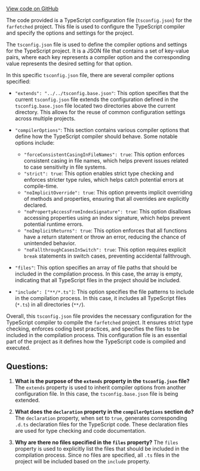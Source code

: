 [View code on GitHub](https://github.com/igorkamyshev/farfetched/packages/atomic-router/tsconfig.json)

The code provided is a TypeScript configuration file (`tsconfig.json`) for the `farfetched` project. This file is used to configure the TypeScript compiler and specify the options and settings for the project.

The `tsconfig.json` file is used to define the compiler options and settings for the TypeScript project. It is a JSON file that contains a set of key-value pairs, where each key represents a compiler option and the corresponding value represents the desired setting for that option.

In this specific `tsconfig.json` file, there are several compiler options specified:

- `"extends": "../../tsconfig.base.json"`: This option specifies that the current `tsconfig.json` file extends the configuration defined in the `tsconfig.base.json` file located two directories above the current directory. This allows for the reuse of common configuration settings across multiple projects.

- `"compilerOptions"`: This section contains various compiler options that define how the TypeScript compiler should behave. Some notable options include:
  - `"forceConsistentCasingInFileNames": true`: This option enforces consistent casing in file names, which helps prevent issues related to case sensitivity in file systems.
  - `"strict": true`: This option enables strict type checking and enforces stricter type rules, which helps catch potential errors at compile-time.
  - `"noImplicitOverride": true`: This option prevents implicit overriding of methods and properties, ensuring that all overrides are explicitly declared.
  - `"noPropertyAccessFromIndexSignature": true`: This option disallows accessing properties using an index signature, which helps prevent potential runtime errors.
  - `"noImplicitReturns": true`: This option enforces that all functions have a return statement or throw an error, reducing the chance of unintended behavior.
  - `"noFallthroughCasesInSwitch": true`: This option requires explicit `break` statements in switch cases, preventing accidental fallthrough.

- `"files"`: This option specifies an array of file paths that should be included in the compilation process. In this case, the array is empty, indicating that all TypeScript files in the project should be included.

- `"include": ["**/*.ts"]`: This option specifies the file patterns to include in the compilation process. In this case, it includes all TypeScript files (`*.ts`) in all directories (`**/`).

Overall, this `tsconfig.json` file provides the necessary configuration for the TypeScript compiler to compile the `farfetched` project. It ensures strict type checking, enforces coding best practices, and specifies the files to be included in the compilation process. This configuration file is an essential part of the project as it defines how the TypeScript code is compiled and executed.
## Questions: 
 1. **What is the purpose of the `extends` property in the `tsconfig.json` file?**
The `extends` property is used to inherit compiler options from another configuration file. In this case, the `tsconfig.base.json` file is being extended.

2. **What does the `declaration` property in the `compilerOptions` section do?**
The `declaration` property, when set to `true`, generates corresponding `.d.ts` declaration files for the TypeScript code. These declaration files are used for type checking and code documentation.

3. **Why are there no files specified in the `files` property?**
The `files` property is used to explicitly list the files that should be included in the compilation process. Since no files are specified, all `.ts` files in the project will be included based on the `include` property.
